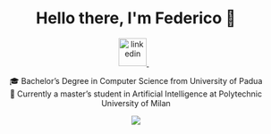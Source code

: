 <h1 align='center'> Hello there, I'm Federico 👋 </h1>

<p align='center'>
    <a href="https://www.linkedin.com/in/tao-ren-federico-ye-48b581300/">
        <img src="https://user-images.githubusercontent.com/88904952/234979284-68c11d7f-1acc-4f0c-ac78-044e1037d7b0.png" alt="linkedin" height="50" width="50" />
    </a>&nbsp;&nbsp;
</p>


<p align='center'>
    🎓 Bachelor’s Degree in Computer Science from University of Padua <br>
    🤖 Currently a master’s student in Artificial Intelligence at Polytechnic University of Milan
</p>
    

<p align='center'>
    <img src="https://github-readme-stats-five-blue-15.vercel.app/api?username=FedeYe&theme=midnight-purple&show=prs_merged,prs_merged_percentage" />
</p> 
<!--
**FedeYe/FedeYe** is a ✨ _special_ ✨ repository because its `README.md` (this file) appears on your GitHub profile.

Here are some ideas to get you started:

- 🔭 I’m currently working on ...
- 🌱 I’m currently learning ...
- 👯 I’m looking to collaborate on ...
- 🤔 I’m looking for help with ...
- 💬 Ask me about ...
- 📫 How to reach me: ...
- 😄 Pronouns: ...
- ⚡ Fun fact: ...
-->

